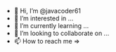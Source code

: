 - 👋 Hi, I’m @javacoder61
- 👀 I’m interested in ...
- 🌱 I’m currently learning ...
- 💞️ I’m looking to collaborate on ...
- 📫 How to reach me => 

<!---
javacoder61/javacoder61 is a ✨ special ✨ repository because its `README.md` (this file) appears on your GitHub profile.
You can click the Preview link to take a look at your changes.
--->
